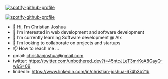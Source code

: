 [![spotify-github-profile](https://spotify-github-profile.vercel.app/api/view?uid=31k5j2od4z6w47lsl7sjtifgulxa&cover_image=true&theme=default&show_offline=false&background_color=121212&interchange=false)](https://spotify-github-profile.vercel.app/api/view?uid=31k5j2od4z6w47lsl7sjtifgulxa&redirect=true)

[![spotify-github-profile](https://spotify-github-profile.vercel.app/api/view?uid=rz8ocmqfx6qdsh1u1gle5vmg3&cover_image=true&theme=default&show_offline=false&background_color=121212&interchange=false)](https://spotify-github-profile.vercel.app/api/view?uid=rz8ocmqfx6qdsh1u1gle5vmg3&redirect=true)

- 👋 Hi, I’m Christian Joshua
- 👀 I’m interested in web development and software development 
- 🌱 I’m currently learning Software development @ Alx
- 💞️ I’m looking to collaborate on projects and startups
- 📫 How to reach me ...
- gmail: christianjoshua@gmail.com
- twitter: https://twitter.com/unbothered_dev?t=45ntcJLeT3mrKoA8GayQ-w&S=09
- lindedln: https://www.linkedin.com/in/christian-joshua-674b3b21b
<!---
thelastmedici/thelastmedici is a ✨ special ✨ repository because its `README.md` (this file) appears on your GitHub profile.
You can click the Preview link to take a look at your changes.
--->
